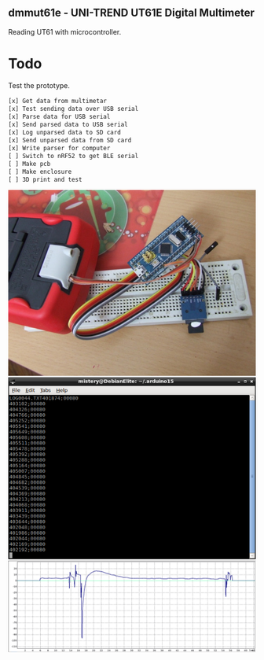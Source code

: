 dmmut61e - UNI-TREND UT61E Digital Multimeter
---------------------------------------------

Reading UT61 with microcontroller.

# Todo

Test the prototype.

    [x] Get data from multimetar
    [x] Test sending data over USB serial
    [x] Parse data for USB serial
    [x] Send parsed data to USB serial
    [x] Log unparsed data to SD card
    [x] Send unparsed data from SD card
    [x] Write parser for computer
    [ ] Switch to nRF52 to get BLE serial
    [ ] Make pcb
    [ ] Make enclosure
    [ ] 3D print and test

![Current setup](https://github.com/goran-mahovlic/dmm_ut61e/blob/master/pics/UNI-T61E.JPG)
![Log to and from SD](https://github.com/goran-mahovlic/dmm_ut61e/blob/master/pics/GotLoGFromSD.png)
![Got data from SD when I press button](https://github.com/goran-mahovlic/dmm_ut61e/blob/master/pics/GotFirstGraph.png)
